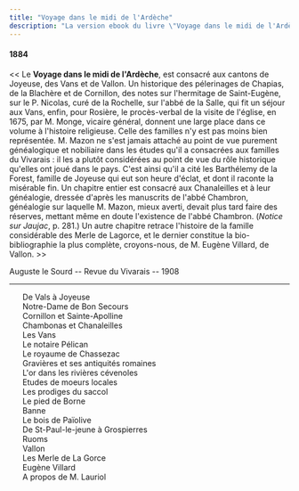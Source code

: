```yaml
---
title: "Voyage dans le midi de l'Ardèche"
description: "La version ebook du livre \"Voyage dans le midi de l'Ardèche\" du Docteur Francus (Albin Mazon) publié en 1884 par l'Imprimerie du Patriote de Privas"
---
```


#### 1884

<< Le **Voyage dans le midi de l'Ardèche**, est consacré aux cantons de Joyeuse, des Vans et de
Vallon. Un historique des pélerinages de Chapias, de la
Blachère et de Cornillon, des notes sur l'hermitage de Saint-Eugène,
sur le P. Nicolas, curé de la Rochelle, sur l'abbé de la
Salle, qui fit un séjour aux Vans, enfin, pour Rosière, le procès-verbal
de la visite de l'église, en 1675, par M. Monge, vicaire
général, donnent une large place dans ce volume à l'histoire
religieuse. Celle des familles n'y est pas moins bien représentée.
M. Mazon ne s'est jamais attaché au point de vue purement
généalogique et nobiliaire dans les études qu'il a consacrées aux
familles du Vivarais : il les a plutôt considérées au point de vue
du rôle historique qu'elles ont joué dans le pays. C'est ainsi qu'il
a cité les Barthélemy de la Forest, famille de Joyeuse qui eut
son heure d'éclat, et dont il raconte la misérable fin. Un chapitre
entier est consacré aux Chanaleilles et à leur généalogie, dressée
d'après les manuscrits de l'abbé Chambron, généalogie sur
laquelle M. Mazon, mieux averti, devait plus tard faire des
réserves, mettant même en doute l'existence de l'abbé Chambron.
(_Notice sur Jaujac_, p. 281.) Un autre chapitre retrace l'histoire
de la famille considérable des Merle de Lagorce, et le dernier
constitue la bio-bibliographie la plus complète, croyons-nous, de M.
Eugène Villard, de Vallon. >>

<div class="end">

Auguste le Sourd -- Revue du Vivarais -- 1908

</div>

<hr class="basic">

<div id="toc">

1. [De Vals à Joyeuse](01.html)
1. [Notre-Dame de Bon Secours](02.html)
1. [Cornillon et Sainte-Apolline](03.html)
1. [Chambonas et Chanaleilles](04.html)
1. [Les Vans](05.html)
1. [Le notaire Pélican](06.html)
1. [Le royaume de Chassezac](07.html)
1. [Gravières et ses antiquités romaines](08.html)
1. [L'or dans les rivières cévenoles](09.html)
1. [Etudes de moeurs locales](10.html)
1. [Les prodiges du saccol](11.html)
1. [Le pied de Borne](12.html)
1. [Banne](13.html)
1. [Le bois de Païolive](14.html)
1. [De St-Paul-le-jeune à Grospierres](15.html)
1. [Ruoms](16.html)
1. [Vallon](17.html)
1. [Les Merle de La Gorce](18.html)
1. [Eugène Villard](19.html)
1. [A propos de M. Lauriol](20.html)

</div>
